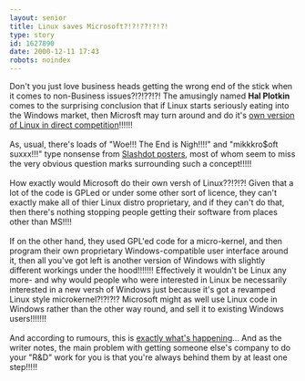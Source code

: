 ```yaml
---
layout: senior
title: Linux saves Microsoft?!?!??!?!?!
type: story
id: 1627890
date: 2000-12-11 17:43
robots: noindex
---
```

Don't you just love business heads getting the wrong end of the stick when it comes to non-Business issues?!?!??!?! The amusingly named <b>Hal Plotkin</b> comes to the surprising conclusion that if Linux starts seriously eating into the Windows market, then Microsft may turn around and do it's <a href="http://www.cnbc.com/news/001208plotkin.html">own version of Linux in direct competition</a>!!!!!!<br/><br/>As, usual, there's loads of "Woe!!! The End is Nigh!!!!" and "mikkkro$oft suxxx!!!" type nonsense from <a href="http://slashdot.org/comments.pl?sid=00%2F12%2F09%2F1840253&amp;cid=&amp;pid=0&amp;startat=&amp;threshold=1&amp;mode=flat&amp;commentsort=0&amp;op=Change">Slashdot posters</a>, most of whom seem to miss the very obvious question marks surrounding such a concept!!!!!<br/><br/>How exactly would Microsoft do their own versh of Linux??!?!?! Given that a lot of the code is GPLed or under some other sort of licence, they can't exactly make all of thier Linux distro proprietary, and if they can't do that, then there's nothing stopping people getting their software from places other than MS!!!! <br/><br/>If on the other hand, they used GPL'ed code for a micro-kernel, and then program their own proprietary Windows-compatible user interface around it, then all you've got left is another version of Windows with slightly different workings under the hood!!!!!!! Effectively it wouldn't be Linux any more- and why would people who were interested in Linux be necessarily interested in a new versh of Windows just because it's got a revamped Linux style microkernel?!?!?!? Microsoft might as well use Linux code in Windows rather than the other way round, and sell it to existing Windows users!!!!!!! <br/><br/>And according to rumours, this is <a href="http://www.linuxworld.com/linuxworld/lw-2000-11/lw-11-penguin_4.html">exactly what's happening</a>... And as the writer notes, the main problem with getting someone else's company to do your "R&amp;D" work for you is that you're always behind them by at least one step!!!!!